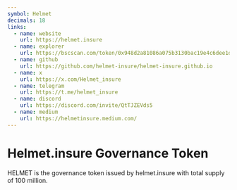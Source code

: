 ```yaml
---
symbol: Helmet
decimals: 18
links:
  - name: website
    url: https://helmet.insure
  - name: explorer
    url: https://bscscan.com/token/0x948d2a81086a075b3130bac19e4c6dee1d2e3fe8
  - name: github
    url: https://github.com/helmet-insure/helmet-insure.github.io
  - name: x
    url: https://x.com/Helmet_insure
  - name: telegram
    url: https://t.me/helmet_insure
  - name: discord
    url: https://discord.com/invite/QtTJZEVds5
  - name: medium
    url: https://helmetinsure.medium.com/
---
```


# Helmet.insure Governance Token

HELMET is the governance token issued by helmet.insure with total supply of 100 million.
